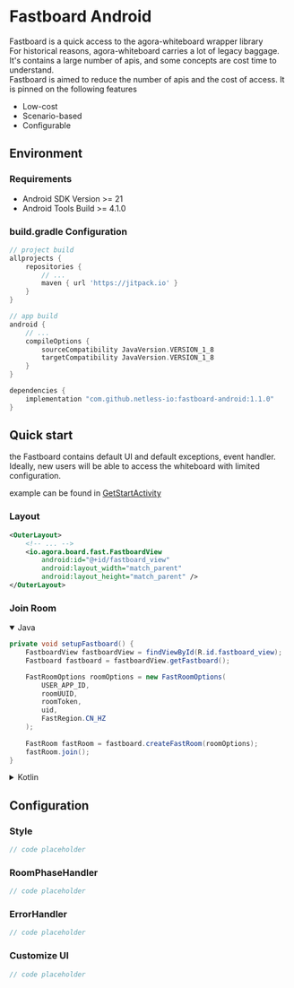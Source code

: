 # Fastboard Android
Fastboard is a quick access to the agora-whiteboard wrapper library </br>
For historical reasons, agora-whiteboard carries a lot of legacy baggage. It's contains a large number of apis, and some concepts are cost time to understand. </br>
Fastboard is aimed to reduce the number of apis and the cost of access. It is pinned on the following features </br>

* Low-cost
* Scenario-based
* Configurable

## Environment
### Requirements
- Android SDK Version >= 21
- Android Tools Build >= 4.1.0

### build.gradle Configuration
```groovy
// project build
allprojects {
    repositories {
        // ...
        maven { url 'https://jitpack.io' }
    }
}

// app build
android {
    // ...
    compileOptions {
        sourceCompatibility JavaVersion.VERSION_1_8
        targetCompatibility JavaVersion.VERSION_1_8
    }
}

dependencies {
    implementation "com.github.netless-io:fastboard-android:1.1.0"
}
```

## Quick start
the Fastboard contains default UI and default exceptions, event handler. Ideally, new users will be able to access the whiteboard with limited configuration. 

example can be found in [GetStartActivity](app/src/main/java/io/agora/board/fast/sample/cases/GetStartActivity.java)

### Layout
```xml
<OuterLayout>
    <!-- ... -->
    <io.agora.board.fast.FastboardView
        android:id="@+id/fastboard_view"
        android:layout_width="match_parent"
        android:layout_height="match_parent" />
</OuterLayout>
```
### Join Room
<details open>
    <summary>Java</summary>

```java
private void setupFastboard() {
    FastboardView fastboardView = findViewById(R.id.fastboard_view);
    Fastboard fastboard = fastboardView.getFastboard();

    FastRoomOptions roomOptions = new FastRoomOptions(
        USER_APP_ID,
        roomUUID,
        roomToken,
        uid,
        FastRegion.CN_HZ
    );
    
    FastRoom fastRoom = fastboard.createFastRoom(roomOptions);
    fastRoom.join();
}
```

</details>

<details>
    <summary>Kotlin</summary>

```kotlin
private fun setupFastboard() {
    val fastboardView = findViewById<FastboardView>(R.id.fastboard_view)
    val fastboard = fastboardView.fastboard
    val roomOptions = FastRoomOptions(
        USER_APP_ID,
        roomUUID,
        roomToken,
        uid,
        FastRegion.CN_HZ
    )

    val fastRoom = fastboard.createFastRoom(roomOptions)
    fastRoom.join()
}
```
</details>

## Configuration
### Style

```java
// code placeholder
```

### RoomPhaseHandler
```java
// code placeholder
```

### ErrorHandler
```java
// code placeholder
```

### Customize UI

```java
// code placeholder
```
